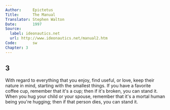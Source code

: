 ```yaml
---
Author:     Epictetus  
Title:      The Manual  
Translator: Stephen Walton  
Date:       1997  
Source:
  label: ideonautics.net
  url: http://www.ideonautics.net/manual2.htm
Code:       sw  
Chapter: 3
---
```

##  3

With regard to everything that you enjoy, find useful, or love, keep their
nature in mind, starting with the smallest things. If you have a favorite
coffee cup, remember that it's a cup; then if it's broken, you can stand it.
When you hug your child or your spouse, remember that it's a mortal human being
you're hugging; then if that person dies, you can stand it.



